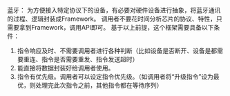 蓝牙： 
为方便接入特定协议下的设备，有必要对硬件设备进行抽象，将蓝牙通讯的过程、逻辑封装成Framework。
调用者不要花时间分析芯片的协议、特性，只需要拿到Framework，调用API即可。
基于以上前提，这个框架需要具备以下条件：
1. 指令响应及时、不需要调用者进行各种判断（比如设备是否断开、设备是都需要重连、指令是否需要重发、指令发送超时）
2. 能直接将数据封装好给调用者使用。
3. 指令有优先级。调用者可以设定指令优先级。（如调用者将“升级指令”设为最优，则处理完此次指令之前，其他指令都在等待序列）